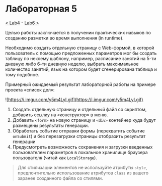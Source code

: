 # Лабораторная 5

[< Lab4](./lab4.md) - [Lab6 >](./lab6.md)

Целью работы заключается в получении практических навыков по созданию разметки во время выполнения (in runtime).

Необходимо создать отдельную страницу с Web-формой, в которой пользователь с помощью предложенных параметров мог бы создать таблицу по некоему шаблону, например, расписание занятий на 5-ти дневную либо 6-ти дневную неделю, выбрать максимальное количество занятий, язык на котором будет сгенерирована таблица и тому подобное.

Примерный ожидаемый результат лабораторной работы на примере проекта «список дел»:

![https://i.imgur.com/y5m4LyI.gif](https://i.imgur.com/y5m4LyI.gif)

1. Создать отдельную страницу и отдельный файл со скриптом, добавить ссылку на «конструктор» в меню.
2. Добавить `<form>` на новую страницу и `<div>` контейнер куда будут размещены результаты генерации.
3. Обработать событие отправки формы (перехватить событие `onSubmit`) и без перезагрузки страницы отобразить результат генерации
4. Предусмотреть возможность сохранения и загрузки введенных пользователем параметров в локальное хранилище браузера пользователя (читай как `LocalStorage`).

> Для стилизации элементов не используйте атрибуты `style`, предпочтительно использование атрибутов `class` из вашего заранее созданного файла со стилями.
